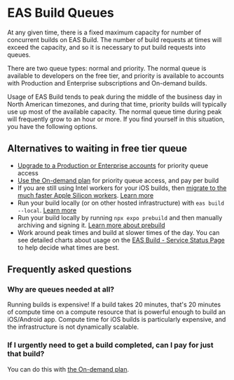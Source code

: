 # EAS Build Queues

At any given time, there is a fixed maximum capacity for number of concurrent builds on EAS Build. The number of build requests at times will exceed the capacity, and so it is necessary to put build requests into queues.

There are two queue types: normal and priority. The normal queue is available to developers on the free tier, and priority is available to accounts with Production and Enterprise subscriptions and On-demand builds.

Usage of EAS Build tends to peak during the middle of the business day in North American timezones, and during that time, priority builds will typically use up most of the available capacity. The normal queue time during peak will frequently grow to an hour or more. If you find yourself in this situation, you have the following options.

## Alternatives to waiting in free tier queue

- [Upgrade to a Production or Enterprise accounts](https://expo.dev/pricing) for priority queue access
- [Use the On-demand plan](https://expo.dev/pricing#pay-as-you-grow) for priority queue access, and pay per build 
- If you are still using Intel workers for your iOS builds, then [migrate to the much faster Apple Silicon workers](https://expo.fyi/intel-to-m1). [Learn more](https://blog.expo.dev/m1-workers-on-eas-build-dcaa2c1333ad)
- Run your build locally (or on other hosted infrastructure) with `eas build --local`. [Learn more](https://docs.expo.dev/build-reference/local-builds/)
- Run your build locally by running `npx expo prebuild` and then manually archiving and signing it. [Learn more about prebuild](https://docs.expo.dev/workflow/prebuild/)
- Work around peak times and build at slower times of the day. You can see detailed charts about usage on the [EAS Build - Service Status Page](https://expo.dev/eas-build-status) to help decide what times are best.

## Frequently asked questions

### Why are queues needed at all?

Running builds is expensive! If a build takes 20 minutes, that's 20 minutes of compute time on a compute resource that is powerful enough to build an iOS/Android app. Compute time for iOS builds is particularly expensive, and the infrastructure is not dynamically scalable.

### If I urgently need to get a build completed, can I pay for just that build?

You can do this with [the On-demand plan](https://expo.dev/pricing#pay-as-you-grow).
